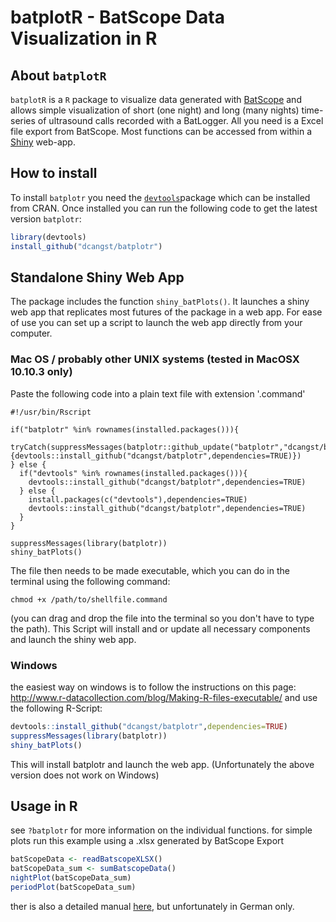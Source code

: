 # batplotR - BatScope Data Visualization in R

## About `batplotR`

`batplotR` is a `R` package to visualize data generated with [BatScope](http://www.wsl.ch/dienstleistungen/produkte/software/batscope/index_DE) and allows simple visualization of short (one night) and long (many nights) time-series of ultrasound calls recorded with a BatLogger. All you need is a Excel file export from BatScope. Most functions can be accessed from within a [Shiny](http://shiny.rstudio.com) web-app.

## How to install

To install `batplotr` you need the [`devtools`](https://github.com/hadley/devtools)package which can be installed from CRAN. Once installed you can run the following code to get the latest version `batplotr`:

```r
library(devtools)
install_github("dcangst/batplotr")
```

## Standalone Shiny Web App

The package includes the function `shiny_batPlots()`. It launches a shiny web app that replicates most futures of the package in a web app. For ease of use you can set up a script to launch the web app directly from your computer.

### Mac OS / probably other UNIX systems (tested in MacOSX 10.10.3 only)
Paste the following code into a plain text file with extension '.command'
```
#!/usr/bin/Rscript

if("batplotr" %in% rownames(installed.packages())){
  tryCatch(suppressMessages(batplotr::github_update("batplotr","dcangst/batplotr")),error=function(Cond){devtools::install_github("dcangst/batplotr",dependencies=TRUE)})
} else {
  if("devtools" %in% rownames(installed.packages())){
    devtools::install_github("dcangst/batplotr",dependencies=TRUE)
  } else {
    install.packages(c("devtools"),dependencies=TRUE)
    devtools::install_github("dcangst/batplotr",dependencies=TRUE)
  }
}

suppressMessages(library(batplotr))
shiny_batPlots()
```
The file then needs to be made executable, which you can do in the terminal using the following command:
```
chmod +x /path/to/shellfile.command
```
(you can drag and drop the file into the terminal so you don't have to type the path).
This Script will install and or update all necessary components and launch the shiny web app.

### Windows 
the easiest way on windows is to follow the instructions on this page:
http://www.r-datacollection.com/blog/Making-R-files-executable/
and use the following R-Script:

```r
devtools::install_github("dcangst/batplotr",dependencies=TRUE)
suppressMessages(library(batplotr))
shiny_batPlots()
```

This will install batplotr and launch the web app. (Unfortunately the above version does not work on Windows)

## Usage in R

see `?batplotr` for more information on the individual functions. for simple plots run this example using a .xlsx generated by BatScope Export

```r
batScopeData <- readBatscopeXLSX()
batScopeData_sum <- sumBatscopeData()
nightPlot(batScopeData_sum)
periodPlot(batScopeData_sum)
```

ther is also a detailed manual [here](http://dcangst.github.io/batplotr/batplotr_anleitung.html), but unfortunately in German only.



